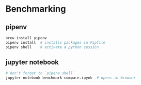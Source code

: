 # Benchmarking

## pipenv

```bash
brew install pipenv
pipenv install  # installs packages in Pipfile
pipenv shell    # activate a python session
```

## jupyter notebook

```bash
# don't forget to `pipenv shell`
jupyter notebook benchmark-compare.ipynb  # opens in browser
```

